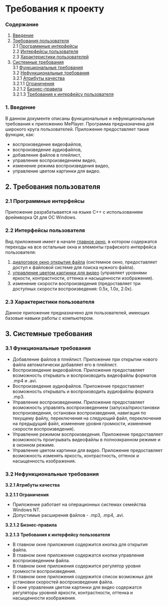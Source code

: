 # Требования к проекту

### Содержание
1. [Введение](#1)
2. [Требования пользователя](#2) <br>
2.1 [Программные интерфейсы](#2.1) <br>
2.2 [Интерфейсы пользователя](#2.2) <br>
2.3 [Характеристики пользователей](#2.3)<br>
3. [Системные требования](#3)<br>
3.1 [Функциональные требования](#3.1)<br> 
3.2 [Нефункциональные требования](#3.2)<br>
3.2.1 [Атрибуты качества](#3.2.1)<br>
3.2.1.1 [Ограничения](#3.2.1.1)<br>
3.2.1.2 [Бизнес-правила](#3.2.1.2)<br>
3.2.1.3 [Требования к интерфейсу пользователя](#3.2.1.3)<br>


### 1. Введение <a name="1"></a>
В данном документе описаны функциональные и нефункциональные требования к приложению MePlayer. Программа предназначена для широкого круга пользователей. Приложение предоставляет такие функции, как:
* воспроизведение видеофайлов,
* воспроизведение аудиофайлов,
* добавление файлов в плейлист,
* управление воспроизведением видео,
* изменение режима воспроизведения видео,
* управление цветом картинки для видео.

## 2. Требования пользователя <a name="2"></a>

### 2.1 Программные интерфейсы <a name="2.1"></a>
Приложение разрабатывается на языке C++ с использованием фреймворка Qt для ОС Windows.

### 2.2 Интерфейсы пользователя <a name="2.2"></a>
Вид приложения имеет в начале [главное окно](https://github.com/Stasko-Sergey-850504/MePlayer/tree/master/Mockups/main_window.jpg), в котором содержатся переходы на все остальные окна и элементы графиского интерфейса пользователя: 
1. [диалоговое окно открытия файла](https://github.com/Stasko-Sergey-850504/MePlayer/tree/master/Mockups/open_window.png) (системное окно, предоставляет доступ к файловой системе для поиска нужного файла).
2. [управление цветом картинки для видео](https://github.com/Stasko-Sergey-850504/MePlayer/tree/master/Mockups/colour_opts.jpg) (управляет уровнями яркости, контрастности, оттенка и насыщенности изображения).
3. изменение скорости воспроизведения (предоставляет три доступных скорости воспроизведения: 0.5x, 1.0x, 2.0x).

### 2.3 Характеристики пользователя <a name="2.3"></a>
Данное приложение предназначено для пользователей, имеющих базовые навыки работы с компьютером.

## 3. Системные требования <a name="3"></a>

### 3.1 Функциональные требования <a name="3.1"></a>
* Добавление файлов в плейлист. Приложение при открытии нового файла автоматически добавляет его в плейлист.
* Воспроизведение видеофайлов. Приложение предоставляет возможность открывать и воспроизводить видеофайлы форматов .mp4 и .avi.
* Воспроизведение аудиофайлов. Приложение предоставляет возможность открывать и воспроизводить аудиофайлы формата .mp3.
* Управление воспроизведением. Приложение предоставляет возможность управлять воспроизведением (запуска/приостановки воспроизведения, остановки воспроизведения, навигация по текущему файлу, переключения на следующий файл, переключения на предыдущий файл, изменение уровня громкости, изменение скорости воспроизведения).
* Управление режимом воспроизведения. Приложение предоставляет возможность проигрывать видеофайлы в полноэкранном режиме и в оконном режиме.
* Управление цветом картинки для видео. Приложение предоставляет возможность изменять яркость, контрастность, оттенок и насыщенность изображения.

### 3.2 Нефункциональные требования <a name="3.2"></a>

**3.2.1 Атрибуты качества<a name="3.2.1"></a>**

**3.2.1.1 Ограничения <a name="3.2.1.1"></a>**
* Приложение работает на операционных системах семейства Windows NT.
* Допустимые расширения файлов - .mp3, .mp4, .avi.

**3.2.1.2 Бизнес-правила <a name="3.2.1.2"></a>**

**3.2.1.3 Требования к интерфейсу пользователя <a name="3.2.1.3"></a>**
* В главном окне приложения содержится кнопка для открытия файла.
* В главном окне приложения содержатся кнопки управления воспроизведением файла.
* В главном окне приложения содержится регулятор уровня громкости воспроизведения.
* В главном окне приложения содержится список возможных для установки скоростей воспроизведения файла.
* В окне управления цветом картинки для видео содержатся регуляторы уровней яркости, контрастности, оттенка и насыщенности изображения.
